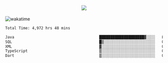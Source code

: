 <h1 align="center">
  <img src="https://readme-typing-svg.herokuapp.com/?font=Righteous&size=35&center=true&vCenter=true&width=500&height=70&duration=4000&lines=Hi!+%F0%9F%91%8B+I%27m+Ali%20Osman!;" />
</h1>


![wakatime](https://wakatime.com/share/@aliosmanoktar/3a8ffe71-6da4-4964-913b-2f09afbe53bf.svg?cache=none)
<!--START_SECTION:waka-->

```txt
Total Time: 4,972 hrs 48 mins

Java                                      ████████████████████▓░░░░   82.89 %
SQL                                       █▒░░░░░░░░░░░░░░░░░░░░░░░   05.77 %
XML                                       ▓░░░░░░░░░░░░░░░░░░░░░░░░   02.17 %
TypeScript                                ▒░░░░░░░░░░░░░░░░░░░░░░░░   01.82 %
Dart                                      ▒░░░░░░░░░░░░░░░░░░░░░░░░   01.40 %
```

<!--END_SECTION:waka-->


